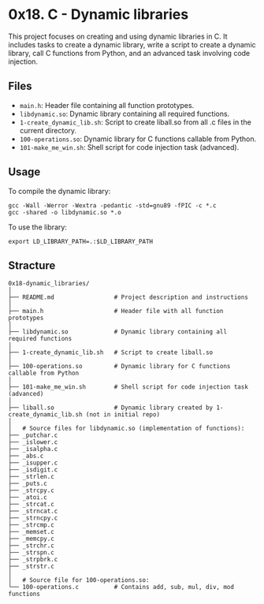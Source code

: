 # 0x18. C - Dynamic libraries

This project focuses on creating and using dynamic libraries in C. It includes tasks to create a dynamic library, write a script to create a dynamic library, call C functions from Python, and an advanced task involving code injection.

## Files

- `main.h`: Header file containing all function prototypes.
- `libdynamic.so`: Dynamic library containing all required functions.
- `1-create_dynamic_lib.sh`: Script to create liball.so from all .c files in the current directory.
- `100-operations.so`: Dynamic library for C functions callable from Python.
- `101-make_me_win.sh`: Shell script for code injection task (advanced).

## Usage

To compile the dynamic library:
```
gcc -Wall -Werror -Wextra -pedantic -std=gnu89 -fPIC -c *.c
gcc -shared -o libdynamic.so *.o
```

To use the library:
```
export LD_LIBRARY_PATH=.:$LD_LIBRARY_PATH
```

## Stracture
```
0x18-dynamic_libraries/
│
├── README.md                 # Project description and instructions
│
├── main.h                    # Header file with all function prototypes
│
├── libdynamic.so             # Dynamic library containing all required functions
│
├── 1-create_dynamic_lib.sh   # Script to create liball.so
│
├── 100-operations.so         # Dynamic library for C functions callable from Python
│
├── 101-make_me_win.sh        # Shell script for code injection task (advanced)
│
├── liball.so                 # Dynamic library created by 1-create_dynamic_lib.sh (not in initial repo)
│
│   # Source files for libdynamic.so (implementation of functions):
├── _putchar.c
├── _islower.c
├── _isalpha.c
├── _abs.c
├── _isupper.c
├── _isdigit.c
├── _strlen.c
├── _puts.c
├── _strcpy.c
├── _atoi.c
├── _strcat.c
├── _strncat.c
├── _strncpy.c
├── _strcmp.c
├── _memset.c
├── _memcpy.c
├── _strchr.c
├── _strspn.c
├── _strpbrk.c
├── _strstr.c
│
│   # Source file for 100-operations.so:
└── 100-operations.c          # Contains add, sub, mul, div, mod functions
```
